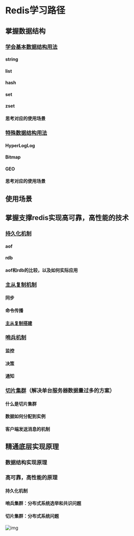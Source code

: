 # Redis学习路径

## 掌握数据结构

### [学会基本数据结构用法](https://ggball.top/pages/0d1608/)

#### string
#### list
#### hash
#### set
#### zset
#### 思考对应的使用场景

### [特殊数据结构用法](https://pdai.tech/md/db/nosql-redis/db-redis-data-type-special.html)
#### HyperLogLog
#### Bitmap
#### GEO
#### 思考对应的使用场景

## 使用场景

## 掌握支撑redis实现高可靠，高性能的技术
### [持久化机制](https://ggball.top/pages/039a2c/#aof%E6%9C%BA%E5%88%B6)
#### aof
#### rdb
#### aof和rdb的比较，以及如何实际应用

### [主从复制机制](https://ggball.top/pages/331160/)
#### 同步
#### 命令传播
#### [主从复制搭建](https://ggball.top/pages/222607/)

### [哨兵机制](https://ggball.top/pages/238765/)
#### 监控
#### 决策
#### 通知

### [切片集群](https://ggball.top/pages/27393e/)（解决单台服务器数据量过多的方案）
#### 什么是切片集群
#### 数据如何分配到实例
#### 客户端发送消息的机制



## 精通底层实现原理
### 数据结构实现原理
### 高可靠，高性能的原理
#### 持久化机制
#### 哨兵集群：分布式系统选举和共识问题
#### 切片集群：分布式系统问题



![img](https://kaito-blog-1253469779.cos.ap-beijing.myqcloud.com/2020/09/15996549004998.jpg)



